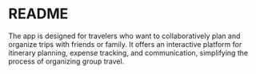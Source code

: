 # README

The app is designed for travelers who want to collaboratively plan and organize trips with friends or family. It offers an interactive platform for itinerary planning, expense tracking, and communication, simplifying the process of organizing group travel.
